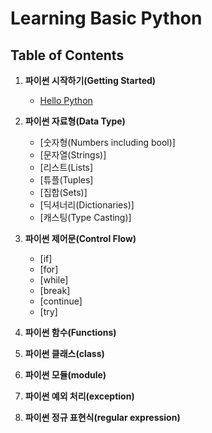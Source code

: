 # Learning Basic Python

## Table of Contents
1. **파이썬 시작하기(Getting Started)**
    - [Hello Python](helloworld/helloworld.py)

2. **파이썬 자료형(Data Type)**
    - [숫자형(Numbers including bool)]
    - [문자열(Strings)]
    - [리스트(Lists]
    - [튜플(Tuples]
    - [집합(Sets)]
    - [딕셔너리(Dictionaries)]
    - [캐스팅(Type Casting)]

3. **파이썬 제어문(Control Flow)**
    - [if]
    - [for]
    - [while]
    - [break]
    - [continue]
    - [try]

4. **파이썬 함수(Functions)**
5. **파이썬 클래스(class)**
6. **파이썬 모듈(module)**
7. **파이썬 예외 처리(exception)**
8. **파이썬 정규 표현식(regular expression)**

